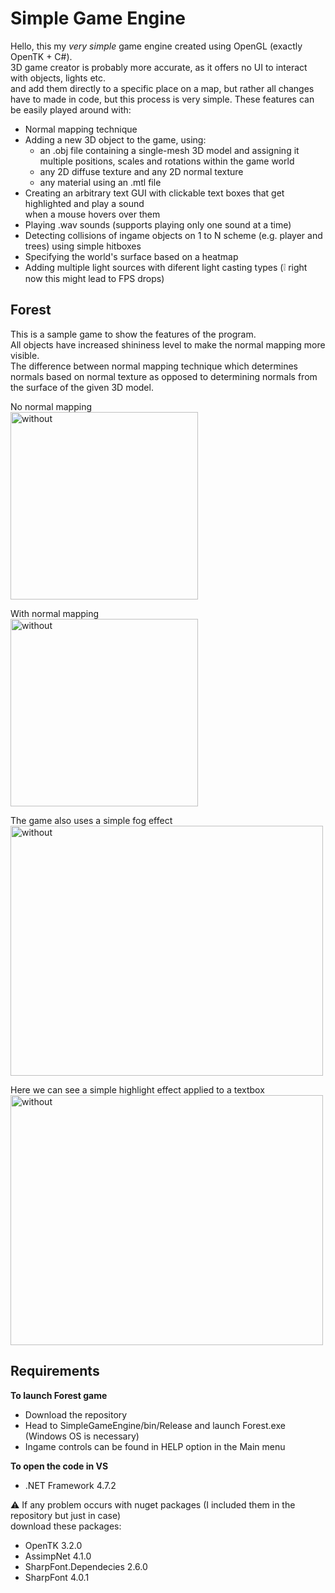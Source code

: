 Simple Game Engine
==============
Hello, this my *very simple* game engine created using OpenGL (exactly OpenTK + C#).  
3D game creator is probably more accurate, as it offers no UI to interact with objects, lights etc.  
and add them directly to a specific place on a map, but rather all changes have to made in code,
but this process is very simple.
These features can be easily played around with:  
- Normal mapping technique
- Adding a new 3D object to the game, using:
	- an .obj file containing a single-mesh 3D model and assigning it multiple positions, scales and rotations within the game world  
	- any 2D diffuse texture and any 2D normal texture  
	- any material using an .mtl file  
- Creating an arbitrary text GUI with clickable text boxes that get highlighted and play a sound  
  when a mouse hovers over them  
- Playing .wav sounds (supports playing only one sound at a time)
- Detecting collisions of ingame objects on 1 to N scheme (e.g. player and trees) using simple hitboxes
- Specifying the world's surface based on a heatmap
- Adding multiple light sources with diferent light casting types (:grey_exclamation: right now this might lead to FPS drops)

Forest 
--------------
This is a sample game to show the features of the program.  
All objects have increased shininess level to make the normal mapping more visible.  
The difference between normal mapping technique which determines normals based on normal texture as opposed to
determining normals from the surface of the given 3D model.  
  
No normal mapping  
<img src="../Pictures/no_normal_mapping.png?raw=true" alt="without" width="300" height="300">  
	
With normal mapping  
<img src="../Pictures/normal_mapping.png?raw=true" alt="without" width="300" height="300">  
  
The game also uses a simple fog effect  
<img src="../Pictures/fog_effect.png?raw=true" alt="without" width="500" height="400">  
  
Here we can see a simple highlight effect applied to a textbox  
<img src="../Pictures/mouse_hover.png?raw=true" alt="without" width="500" height="400">  


Requirements  
--------------
**To launch Forest game**  
 - Download the repository  
 - Head to SimpleGameEngine/bin/Release and launch Forest.exe (Windows OS is necessary)  
 - Ingame controls can be found in HELP option in the Main menu  
  
**To open the code in VS**  
 - .NET Framework 4.7.2

:warning: If any problem occurs with nuget packages (I included them in the repository but just in case)  
download these packages:
 - OpenTK 3.2.0
 - AssimpNet 4.1.0
 - SharpFont.Dependecies 2.6.0
 - SharpFont 4.0.1


